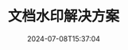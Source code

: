 ---
############################# Static ############################
layout: "family"
date:  2024-07-08T15:37:04
draft: false

product: "Watermark"
product_tag: "watermark"

lang: zh

############################# Head ############################
head_title: "文档水印 C# Java Node.js Python |加水印"
head_description: "为 PDF、图像和文档添加水印。Microsoft Office、PDF、OpenDocument、图像等的水印解决方案"

############################# Header ############################
title: "文档水印解决方案"
description:  |
  为您的文档和图像添加文本和图像水印。

  以方便的方式搜索和修改文档水印。

  获取有关文档中显示的水印的信息。

############################# Supported Platforms ###############################
supported_platforms:
  enable: true
  head_title: "选择您的平台"
  title: "平台独立性"
  description: "GroupDocs.Watermark 库支持以下操作系统和框架："
  details_link_title: "了解更多"

  items:
    # items loop
    - title: ".NET"
      description: GroupDocs.Watermark .NET 
      color: "blue"
      tag: "net"
      link: "/watermark/net/"
      features_link: "https://docs.groupdocs.com/watermark/net/system-requirements/"
      features:
          # features loop
          - rows: "4"
            content: |
                    .NET Framework 4.5 or higher <br> .NET Core 3.0 or higher <br> .NET 5.0 or higher
      
          # features loop
          - rows: "1"
            content: |
                    Windows <br> Linux <br> Mac OS
      
          # features loop
          - rows: "3"
            content: |
                    Microsoft Visual Studio <br> JetBrains Rider <br> Microsoft Visual Code
      
          # features loop
          - rows: "1"
            content: |
                    50+ file formats
      

    # items loop
    - title: "Java"
      description: GroupDocs.Watermark Java
      color: "red"
      tag: "java"
      link: "/watermark/java/"
      features_link: "https://docs.groupdocs.com/watermark/java/system-requirements/"
      features:
          # features loop
          - rows: "4"
            content: |
                    Java 8 or higher <br> Kotlin
      
          # features loop
          - rows: "1"
            content: |
                    Windows <br> Linux <br> Mac OS
      
          # features loop
          - rows: "3"
            content: |
                    IntelliJ IDEA <br> Eclipse <br> NetBeans
      
          # features loop
          - rows: "1"
            content: |
                    50+ file formats

    # items loop
    - title: "Node.js"
      description: GroupDocs.Watermark Node.js
      color: "green"
      tag: "nodejs-java"
      link: "/watermark/nodejs-java/"
      features_link: "https://docs.groupdocs.com/watermark/"
      features:
          # features loop
          - rows: "4"
            content: |
                    Node.js 16+ and J2SE 8.0 (1.8)+
      
          # features loop
          - rows: "1"
            content: |
                    Windows <br> Linux <br> Mac OS
      
          # features loop
          - rows: "3"
            content: |
                    Atom <br> Visual Studio Code <br> 任何其他文本编辑器
      
          # features loop
          - rows: "1"
            content: |
                    50+ file formats

    # items loop
    - title: "Python"
      description: GroupDocs.Watermark Python
      color: "yellow"
      tag: "python-net"
      link: "/watermark/python-net/"
      features_link: "https://docs.groupdocs.com/watermark/net/system-requirements/"
      features:
          # features loop
          - rows: "3"
            content: |
                    Python 3.9+ and .Net 6+
      
          # features loop
          - rows: "1"
            content: |
                    Windows <br> Linux <br> Mac OS
      
          # features loop
          - rows: "4"
            content: |
                    IDLE <br> PyCharm <br> Visual Studio Code
      
          # features loop
          - rows: "1"
            content: |
                    50+ file formats

############################# Features ###############################
features:
  enable: true
  title: "GroupDocs.Watermark 功能审查"
  description: "该库旨在添加、搜索和更新流行文档格式的各种水印类型。"

  items:
    # items loop
    - icon: "protect"
      title: "使用水印保护文件"
      content: "在您的业务文档中添加文本和图像水印。"

    # items loop
    - icon: "search"
      title: "搜索现有水印"
      content: "获取有关先前在文档中放置的水印的详细信息。"

    # items loop
    - icon: "manipulate"
      title: "操作文档水印"
      content: "控制文本、样式、图像和其他水印功能。"

    # items loop
    - icon: "additional"
      title: "各种附加功能"
      content: "获取文档信息、更新超链接或页面背景等"

############################# Code samples ############################
code_samples:
  enable: true
  title: "通过水印保护文档"
  description: "GroupDocs.Watermark 典型的操作代码示例。"
  items:
    # code sample loop
    - title: "创建水印。"
      content: |
       "要向文档添加水印，请提供目标文件的路径。要在特定页面上获得自定义水印，您可以选择许多选项。"
      samples:
        - language: "C#"
          color: "blue"
          content: |
            ```csharp {style=abap}   
            // 指定要添加水印的文档
            using (Watermarker watermarker = new Watermarker("source.docx"))
            {
                // 创建水印对象
                TextWatermark watermark = new TextWatermark("top secret", new Font("Arial", 36));

                // 设置水印选项
                watermark.ForegroundColor = Color.Red;
                watermark.HorizontalAlignment = HorizontalAlignment.Center;
                watermark.VerticalAlignment = VerticalAlignment.Center;

                // 添加水印并保存处理后的文件
                watermarker.Add(watermark);
                watermarker.Save("result.docx");

            }
            ```
        - language: "Java"
          color: "red"
          content: |
            ```java {style=abap}   
            // 指定要添加水印的文档
            Watermarker watermarker = new Watermarker("source.docx");

            // 创建水印对象
            TextWatermark watermark = new TextWatermark("top secret", new Font("Arial", 36));

            // 设置水印选项
            watermark.setForegroundColor(Color.getRed());
            watermark.setHorizontalAlignment(HorizontalAlignment.Center);
            watermark.setVerticalAlignment(VerticalAlignment.Center);

            // 添加水印并保存处理后的文件
            watermarker.add(watermark);
            watermarker.save("result.docx");
            watermarker.close();
            ```
        - language: "TypeScript"
          color: "green"
          content: |
            ```javascript {style=abap}  
            // 指定要添加水印的文档
            const watermarker = new Watermarker("source.docx");

            // 创建水印对象
            const watermark = new TextWatermark("top secret", new Font("Arial", 36));

            // 设置水印选项
            watermark.setForegroundColor(Color.getRed());
            watermark.setHorizontalAlignment(HorizontalAlignment.Center);
            watermark.setVerticalAlignment(VerticalAlignment.Center);

            // 添加水印并保存处理后的文件
            watermarker.add(watermark);
            watermarker.save("result.docx");
            ```
        - language: "Python"
          color: "yellow"
          content: |
            ```python {style=abap}  
            def run():
                # 指定要添加水印的文档
                with groupdocs.watermark.Watermarker("source.docx") as watermarker:
                    font = groupdocs.watermark.watermarks.Font("Arial", 36.0)

                    # 创建水印对象
                    watermark = groupdocs.watermark.watermarks.TextWatermark("top secret", font)

                    # 设置水印选项
                    watermark.foreground_color = groupdocs.watermark.watermarks.Color.red;
                    watermark.horizontal_alignment = groupdocs.watermark.common.HorizontalAlignment.CENTER
                    watermark.vertical_alignment = groupdocs.watermark.common.VerticalAlignment.CENTER

                    # 添加水印并保存处理后的文件
                    watermarker.add(watermark)
                    watermarker.save("result.docx")
            ```


############################# Supported Formats ###############################
formats:
  enable: true
  title: "支持 50 多种文件格式"
  description: "GroupDocs.Watermark 为常用文档和文件格式提供水印。"

############################# Metrics ###############################
metrics:
  enable: true
  title: "我们的图书馆统计数据"
  description: "深入研究关键指标，深入了解我们的成就、影响力和增长。"

  items:
    # items loop
    - number: "50+"
      title: "支持的格式"
      content: "该库能够处理 50 多种最流行的文件格式。"

    # items loop
    - number: "500k"
      title: "NuGet 次下载"
      content: ".NET 的 GroupDocs.Watermark 是一个受欢迎的库，在 NuGet 上的下载量超过50万次。"

    # items loop
    - number: "15k"
      title: "Maven 下载"
      content: "GroupDocs.Watermark 在 Maven 上的下载量超过 1.5 万次，是 Java 个开发者的热门选择。"

    # items loop
    - number: "140+"
      title: "快乐的顾客"
      content: "全球的个人开发人员和顶级公司更喜欢我们的库来构建创新的解决方案。"


############################# Customers ###############################
customers:
  enable: true
  title: "我们满意的客户"
  description: "GroupDocs 个图书馆由全球知名和杰出品牌使用。"

  items:
    # items loop
    - title: "BenQ Corporation"
      logo: "benq"
      
    # items loop
    - title: "Nasdaq Stock Market"
      logo: "nasdaq"
      
    # items loop
    - title: "AT&T Inc."
      logo: "att"
      
    # items loop
    - title: "Customer logo AstraZeneca"
      logo: "astrazeneca"
      
    # items loop
    - title: "Central Bank of Argentina"
      logo: "argentinacentralbank"
      
    # items loop
    - title: "Roche Holding AG"
      logo: "roche"
      
    # items loop
    - title: "Capita"
      logo: "capita"
      
    # items loop
    - title: "Axa S.A."
      logo: "axa"
      
    # items loop
    - title: "Instructure Inc."
      logo: "instructure"
      
    # items loop
    - title: "Wipro"
      logo: "wipro"


############################# Actions ###############################
actions:
  enable: true
  title: "准备好开始了吗？"
  description: "在您的平台上免费试用 GroupDocs.Watermark 项功能"

  items:
    # items loop
    - title: ".NET"
      color: "blue"
      link: "/watermark/net/"

    # items loop
    - title: "Java"
      color: "red"
      link: "/watermark/java/"

    # items loop
    - title: "Node.js"
      color: "green"
      link: "/watermark/nodejs-java/"      

############################# FAQ ###############################
faq:
  enable: true
  title: "经常问的问题"
  description: "查看我们的常见问题解答"

  items:
    # items loop
    - question: "GroupDocs.Watermark 是否需要外部库来进行文档处理？"
      answer: "GroupDocs.Watermark 可独立运行，无需像 Adobe Acrobat、Microsoft Office 等第三方软件。"

    # items loop
    - question: "我可以在购买前测试 GroupDocs.Watermark 个功能吗？"
      answer: "是的，GroupDocs.Watermark 提供免费试用！安装并试用一下，但请记住：试用版会在您的文档中添加 “试用徽章”，仅处理前 3 页。想要完整的体验吗？获得 30 天免费临时许可证以获得全部功能。请参阅 [临时许可](https://purchase.groupdocs.com/temporary-license/) 下的详细信息。"

    # items loop
    - question: "提供了哪些许可证类型？"
      answer: "需要 GroupDocs.Watermark 许可证？我们有选择！根据许多选项从许可证中进行选择。您团队中的开发者人数。部署地点，例如单一办公室或远程工作场所。终端客户分发是否需要与客户共享 SDK/API？或者，还有按月使用的许可证：仅按使用计量套餐的使用量付费。深入研究，找到完美的 [价格](https://purchase.groupdocs.com/pricing/watermark/net/)。"

############################# Cloud Links ###############################
cloud_links:
  enable: true
  title: "GroupDocs.Watermark 低代码 API"
  description: "您的应用程序使用我们基于云的 REST API 为文件添加水印。"
  
  items:
    # items loop
    - title: "GroupDocs.Watermark Cloud for cURL"
      content: "使用 cURL REST 完整 API 为 PDF、Word、Excel、PowerPoint、JPEG 和其他流行的文件格式添加水印。"
      icon: "groupdocs_watermark-for-curl"
      link: "https://products.groupdocs.cloud/watermark/curl"

    # items loop
    - title: "GroupDocs.Watermark Cloud for .NET"
      content: "使用适用于 .NET 的 Cloud SDK 提供的文档水印功能，为您的 .NET 个应用程序提供水印功能。自行保护业务文档。"
      icon: "groupdocs_watermark-for-net"
      link: "https://products.groupdocs.cloud/watermark/net"

    # items loop
    - title: "GroupDocs.Watermark Cloud for Java"
      content: "GroupDocs.Watermark 专为 Java 设计的 SDK 为您的 Java 个应用程序和业务文件提供了新的可能性。"
      icon: "groupdocs_watermark-for-java"
      link: "https://products.groupdocs.cloud/watermark/java"

############################# App links ###############################
app_links:
  enable: true
  title: "GroupDocs.Watermark 个 Web 应用程序"
  description: "GroupDocs 授予对 Web 应用程序的访问权限，以便为您的文档添加水印。超过50种流行的文件格式可以在你最喜欢的浏览器中免费添加水印。"

  items:
    # items loop
    - title: "GroupDocs.Watermark Total"
      content: "在线工具，可从任何设备向文档添加水印。"
      icon: "groupdocs_watermark-app"
      link: "https://products.groupdocs.app/watermark/total"

    # items loop
    - title: "GroupDocs.Watermark DOCX"
      content: "在线水印 MS Word DOCX。"
      icon: "groupdocs_words-app"
      link: "https://products.groupdocs.app/watermark/docx"

    # items loop
    - title: "GroupDocs.Watermark PDF"
      content: "在线保护 PDF 个文档。"
      icon: "groupdocs_pdf-app"
      link: "https://products.groupdocs.app/watermark/pdf"


      


---